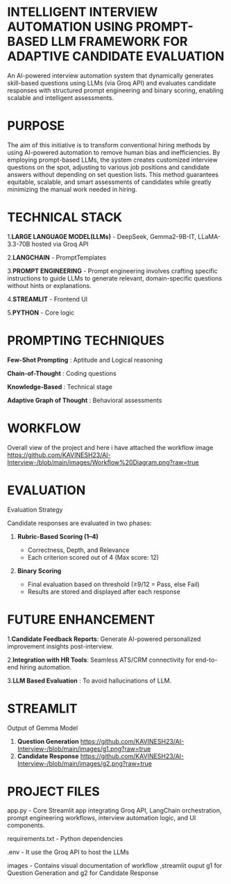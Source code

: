 # INTELLIGENT INTERVIEW AUTOMATION USING  PROMPT- BASED LLM FRAMEWORK FOR ADAPTIVE CANDIDATE EVALUATION
   An AI-powered interview automation system that dynamically generates skill-based questions using LLMs (via Groq API) and evaluates candidate responses with structured prompt engineering and binary scoring, enabling scalable and intelligent assessments.

# PURPOSE
   The aim of this initiative is to transform conventional hiring methods by using AI-powered automation to remove human bias and inefficiencies. By employing prompt-based LLMs, the system creates customized interview questions on the spot, adjusting to various job positions and candidate answers without depending on set question lists. This method guarantees equitable, scalable, and smart assessments of candidates while greatly minimizing the manual work needed in hiring.  
   
# TECHNICAL STACK
  1.**LARGE LANGUAGE MODEL(LLMs)** - DeepSeek, Gemma2-9B-IT, LLaMA-3.3-70B hosted via Groq API
  
  2.**LANGCHAIN**                  - PromptTemplates
  
  3.**PROMPT ENGINEERING**         - Prompt engineering involves crafting specific instructions to guide LLMs to generate relevant, domain-specific questions without hints or explanations.
  
  4.**STREAMLIT**                  - Frontend  UI
  
  5.**PYTHON**                     - Core logic
  
# PROMPTING TECHNIQUES
  **Few-Shot Prompting**        : Aptitude and Logical reasoning 
  
  **Chain-of-Thought**          : Coding questions

  **Knowledge-Based**           : Technical stage

  **Adaptive Graph of Thought** : Behavioral assessments

# WORKFLOW 
   Overall view of the project and here i have attached the workflow image
https://github.com/KAVINESH23/AI-Interview-/blob/main/images/Workflow%20Diagram.png?raw=true
# EVALUATION
 
Evaluation Strategy

Candidate responses are evaluated in two phases:

1. **Rubric-Based Scoring (1–4)**  
   - Correctness, Depth, and Relevance  
   - Each criterion scored out of 4 (Max score: 12)

2. **Binary Scoring**  
   - Final evaluation based on threshold (≥9/12 = Pass, else Fail)
   - Results are stored and displayed after each response


# FUTURE ENHANCEMENT

   1.**Candidate Feedback Reports**: Generate AI-powered personalized improvement insights post-interview.

   2.**Integration with HR Tools**: Seamless ATS/CRM connectivity for end-to-end hiring automation.

   3.**LLM Based Evaluation**     : To avoid hallucinations of LLM.

# STREAMLIT 
   Output of Gemma Model 
   1. **Question Generation**  https://github.com/KAVINESH23/AI-Interview-/blob/main/images/g1.png?raw=true
   2. **Candidate Response**   https://github.com/KAVINESH23/AI-Interview-/blob/main/images/g2.png?raw=true

 
# PROJECT FILES
   app.py               -         Core Streamlit app integrating Groq API, LangChain orchestration, prompt engineering workflows, interview 
                                  automation logic, and UI components.
                           
   requirements.txt     -         Python dependencies
   
   .env                 -        It use the Groq API to host the LLMs 
   
   images               -        Contains visual documentation of workflow ,streamlit ouput g1 for Question Generation and g2 for Candidate Response
                                              

